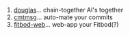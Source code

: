 1. [douglas](https://oldmill1.github.io/douglas/)... chain-together AI's together
2. [cmtmsg](https://oldmill1.github.io/cmtmsg/)... auto-mate your commits
3. [fitbod-web](https://oldmill1.github.io/fitbod-web/)... web-app your Fitbod(?)


